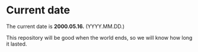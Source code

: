 # Current date

The current date is **2000.05.16.** (YYYY.MM.DD.)

This repository will be good when the world ends, so we will know how long it lasted.